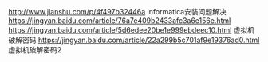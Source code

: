 http://www.jianshu.com/p/4f497b32446a informatica安装问题解决
https://jingyan.baidu.com/article/76a7e409b2433afc3a6e156e.html
https://jingyan.baidu.com/article/5d6edee20be1e999ebdeec10.html 虚拟机破解密码
https://jingyan.baidu.com/article/22a299b5c701af9e19376ad0.html 虚拟机破解密码2
